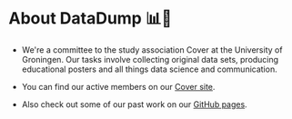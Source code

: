 # About DataDump 📊💩

- We're a committee to the study association Cover at the University of Groningen.
Our tasks involve collecting original data sets, producing educational posters and all things data science and communication.

- You can find our active members on our [Cover site](https://svcover.nl/committees?commissie=datadump).

- Also check out some of our past work on our [GitHub pages](https://datadumpcover.github.io/website/posters.html).
